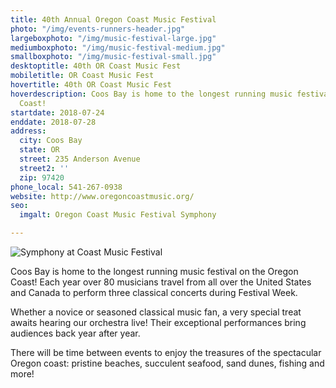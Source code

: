 ```yaml
---
title: 40th Annual Oregon Coast Music Festival
photo: "/img/events-runners-header.jpg"
largeboxphoto: "/img/music-festival-large.jpg"
mediumboxphoto: "/img/music-festival-medium.jpg"
smallboxphoto: "/img/music-festival-small.jpg"
desktoptitle: 40th OR Coast Music Fest
mobiletitle: OR Coast Music Fest
hovertitle: 40th OR Coast Music Fest
hoverdescription: Coos Bay is home to the longest running music festival on the Oregon
  Coast!
startdate: 2018-07-24
enddate: 2018-07-28
address:
  city: Coos Bay
  state: OR
  street: 235 Anderson Avenue
  street2: ''
  zip: 97420
phone_local: 541-267-0938
website: http://www.oregoncoastmusic.org/
seo:
  imgalt: Oregon Coast Music Festival Symphony

---
```

![Symphony at Coast Music Festival](/img/music-festival-large.jpg)

Coos Bay is home to the longest running music festival on the Oregon Coast! Each year over 80 musicians travel from all over the United States and Canada to perform three classical concerts during Festival Week.

Whether a novice or seasoned classical music fan, a very special treat awaits hearing our orchestra live! Their exceptional performances bring audiences back year after year.

There will be time between events to enjoy the treasures of the spectacular Oregon coast: pristine beaches, succulent seafood, sand dunes, fishing and more!
